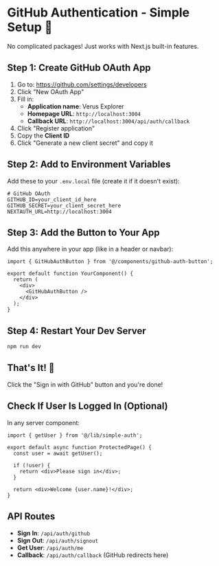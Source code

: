 # GitHub Authentication - Simple Setup 🚀

No complicated packages! Just works with Next.js built-in features.

## Step 1: Create GitHub OAuth App

1. Go to: https://github.com/settings/developers
2. Click "New OAuth App"
3. Fill in:
   - **Application name**: Verus Explorer
   - **Homepage URL**: `http://localhost:3004`
   - **Callback URL**: `http://localhost:3004/api/auth/callback`
4. Click "Register application"
5. Copy the **Client ID**
6. Click "Generate a new client secret" and copy it

## Step 2: Add to Environment Variables

Add these to your `.env.local` file (create it if it doesn't exist):

```env
# GitHub OAuth
GITHUB_ID=your_client_id_here
GITHUB_SECRET=your_client_secret_here
NEXTAUTH_URL=http://localhost:3004
```

## Step 3: Add the Button to Your App

Add this anywhere in your app (like in a header or navbar):

```tsx
import { GitHubAuthButton } from '@/components/github-auth-button';

export default function YourComponent() {
  return (
    <div>
      <GitHubAuthButton />
    </div>
  );
}
```

## Step 4: Restart Your Dev Server

```bash
npm run dev
```

## That's It! 🎉

Click the "Sign in with GitHub" button and you're done!

## Check If User Is Logged In (Optional)

In any server component:

```tsx
import { getUser } from '@/lib/simple-auth';

export default async function ProtectedPage() {
  const user = await getUser();
  
  if (!user) {
    return <div>Please sign in</div>;
  }
  
  return <div>Welcome {user.name}!</div>;
}
```

## API Routes

- **Sign In**: `/api/auth/github`
- **Sign Out**: `/api/auth/signout`
- **Get User**: `/api/auth/me`
- **Callback**: `/api/auth/callback` (GitHub redirects here)

